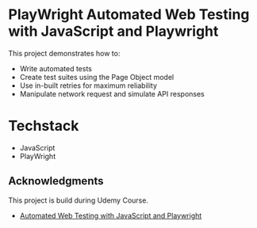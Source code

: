 # PlayWright Automated Web Testing with JavaScript and Playwright

This project demonstrates how to: 
- Write automated tests
- Create test suites using the Page Object model
- Use in-built retries for maximum reliability
- Manipulate network request and simulate API responses

# Techstack
- JavaScript
- PlayWright
  
<!-- ACKNOWLEDGMENTS -->
## Acknowledgments

This project is build during Udemy Course.
* [Automated Web Testing with JavaScript and Playwright](https://www.udemy.com/course/automated-web-testing/?couponCode=KEEPLEARNING#overview)
